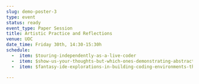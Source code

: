 ```yaml
---
slug: demo-poster-3
type: event
status: ready
event_type: Paper Session
title: Artistic Practice and Reflections
venue: UOC
date_time: Friday 30th, 14:30-15:30h
schedule:
  -  item: $touring-independently-as-a-live-coder
  -  item: $show-us-your-thoughts-but-which-ones-demonstrating-abstraction-s
  -  item: $fantasy-ide-explorations-in-building-coding-environments-that-in

---
```

